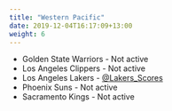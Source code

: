 ```yaml
---
title: "Western Pacific"
date: 2019-12-04T16:17:09+13:00
weight: 6
---
```


- Golden State Warriors - Not active
- Los Angeles Clippers - Not active
- Los Angeles Lakers - [@Lakers_Scores](https://twitter.com/Lakers_Scores)
- Phoenix Suns - Not active
- Sacramento Kings - Not active